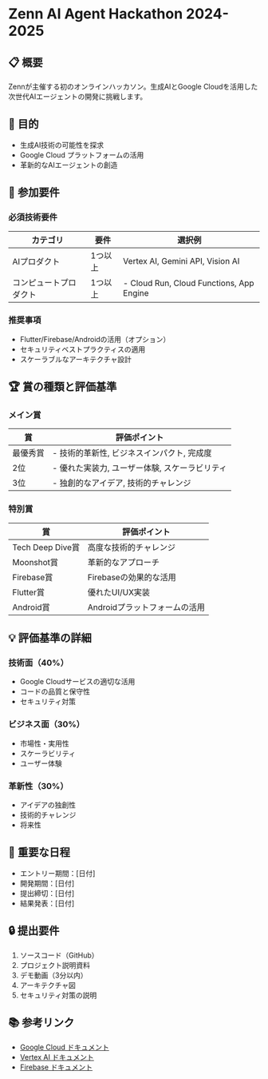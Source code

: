# Zenn AI Agent Hackathon 2024-2025

## 📋 概要

Zennが主催する初のオンラインハッカソン。生成AIとGoogle Cloudを活用した次世代AIエージェントの開発に挑戦します。

## 🎯 目的

- 生成AI技術の可能性を探求
- Google Cloud プラットフォームの活用
- 革新的なAIエージェントの創造

## 📝 参加要件

### 必須技術要件

| カテゴリ | 要件 | 選択例 |
|---------|------|--------|
| AIプロダクト | 1つ以上 | Vertex AI, Gemini API, Vision AI |
| コンピュートプロダクト | 1つ以上 | - Cloud Run, Cloud Functions, App Engine |

### 推奨事項

- Flutter/Firebase/Androidの活用（オプション）
- セキュリティベストプラクティスの適用
- スケーラブルなアーキテクチャ設計

## 🏆 賞の種類と評価基準

### メイン賞

| 賞 | 評価ポイント |
|-----|------------|
| 最優秀賞 | - 技術的革新性, ビジネスインパクト, 完成度 |
| 2位 | - 優れた実装力, ユーザー体験, スケーラビリティ |
| 3位 | - 独創的なアイデア, 技術的チャレンジ |

### 特別賞

| 賞 | 評価ポイント |
|-----|------------|
| Tech Deep Dive賞 | 高度な技術的チャレンジ |
| Moonshot賞 | 革新的なアプローチ |
| Firebase賞 | Firebaseの効果的な活用 |
| Flutter賞 | 優れたUI/UX実装 |
| Android賞 | Androidプラットフォームの活用 |

## 💡 評価基準の詳細

### 技術面（40%）

- Google Cloudサービスの適切な活用
- コードの品質と保守性
- セキュリティ対策

### ビジネス面（30%）

- 市場性・実用性
- スケーラビリティ
- ユーザー体験

### 革新性（30%）

- アイデアの独創性
- 技術的チャレンジ
- 将来性

## 📅 重要な日程

- エントリー期間：[日付]
- 開発期間：[日付]
- 提出締切：[日付]
- 結果発表：[日付]

## 🔒 提出要件

1. ソースコード（GitHub）
2. プロジェクト説明資料
3. デモ動画（3分以内）
4. アーキテクチャ図
5. セキュリティ対策の説明

## 📚 参考リンク

- [Google Cloud ドキュメント](https://cloud.google.com/docs)
- [Vertex AI ドキュメント](https://cloud.google.com/vertex-ai/docs)
- [Firebase ドキュメント](https://firebase.google.com/docs)
